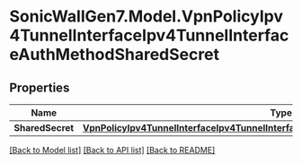 # SonicWallGen7.Model.VpnPolicyIpv4TunnelInterfaceIpv4TunnelInterfaceAuthMethodSharedSecret

## Properties

Name | Type | Description | Notes
------------ | ------------- | ------------- | -------------
**SharedSecret** | [**VpnPolicyIpv4TunnelInterfaceIpv4TunnelInterfaceAuthMethodSharedSecretSharedSecret**](VpnPolicyIpv4TunnelInterfaceIpv4TunnelInterfaceAuthMethodSharedSecretSharedSecret.md) |  | [optional] 

[[Back to Model list]](../README.md#documentation-for-models) [[Back to API list]](../README.md#documentation-for-api-endpoints) [[Back to README]](../README.md)

